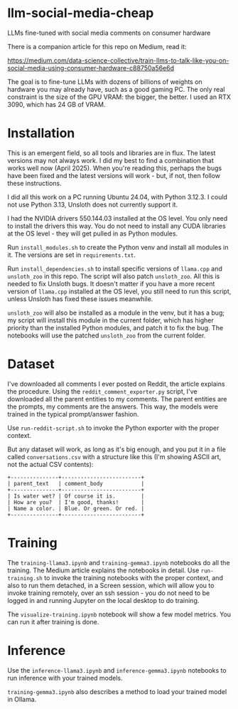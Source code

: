 # llm-social-media-cheap
LLMs fine-tuned with social media comments on consumer hardware

There is a companion article for this repo on Medium, read it:

https://medium.com/data-science-collective/train-llms-to-talk-like-you-on-social-media-using-consumer-hardware-c88750a56e6d

The goal is to fine-tune LLMs with dozens of billions of weights on hardware you may already have, such as a good gaming PC. The only real constraint is the size of the GPU VRAM: the bigger, the better. I used an RTX 3090, which has 24 GB of VRAM.

# Installation

This is an emergent field, so all tools and libraries are in flux. The latest versions may not always work. I did my best to find a combination that works well now (April 2025). When you're reading this, perhaps the bugs have been fixed and the latest versions will work - but, if not, then follow these instructions.

I did all this work on a PC running Ubuntu 24.04, with Python 3.12.3. I could not use Python 3.13, Unsloth does not currently support it.

I had the NVIDIA drivers 550.144.03 installed at the OS level. You only need to install the drivers this way. You do not need to install any CUDA libraries at the OS level - they will get pulled in as Python modules.

Run `install_modules.sh` to create the Python venv and install all modules in it. The versions are set in `requirements.txt`.

Run `install_dependencies.sh` to install specific versions of `llama.cpp` and `unsloth_zoo` in this repo. The script will also patch `unsloth_zoo`. All this is needed to fix Unsloth bugs. It doesn't matter if you have a more recent version of `llama.cpp` installed at the OS level, you still need to run this script, unless Unsloth has fixed these issues meanwhile.

`unsloth_zoo` will also be installed as a module in the venv, but it has a bug; my script will install this module in the current folder, which has higher priority than the installed Python modules, and patch it to fix the bug. The notebooks will use the patched `unsloth_zoo` from the current folder.

# Dataset

I've downloaded all comments I ever posted on Reddit, the article explains the procedure. Using the `reddit_comment_exporter.py` script, I've downloaded all the parent entities to my comments. The parent entities are the prompts, my comments are the answers. This way, the models were trained in the typical prompt/answer fashion.

Use `run-reddit-script.sh` to invoke the Python exporter with the proper context.

But any dataset will work, as long as it's big enough, and you put it in a file called `conversations.csv` with a structure like this (I'm showing ASCII art, not the actual CSV contents):

```
+---------------+-------------------------+
| parent_text   | comment_body            |
+---------------+-------------------------+
| Is water wet? | Of course it is.        |
| How are you?  | I'm good, thanks!       |
| Name a color. | Blue. Or green. Or red. |
+---------------+-------------------------+
```

# Training

The `training-llama3.ipynb` and `training-gemma3.ipynb` notebooks do all the training. The Medium article explains the notebooks in detail. Use `run-training.sh` to invoke the training notebooks with the proper context, and also to run them detached, in a Screen session, which will allow you to invoke training remotely, over an ssh session - you do not need to be logged in and running Jupyter on the local desktop to do training.

The `visualize-training.ipynb` notebook will show a few model metrics. You can run it after training is done.

# Inference

Use the `inference-llama3.ipynb` and `inference-gemma3.ipynb` notebooks to run inference with your trained models.

`training-gemma3.ipynb` also describes a method to load your trained model in Ollama.
